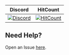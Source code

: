 | Discord | HitCount |
| :---: | :---: |
 [![Discord](https://camo.githubusercontent.com/455152269a0ed38255ed15e375084d4dd08e0c98/68747470733a2f2f696d672e736869656c64732e696f2f62616467652f636861742d6f6e253230646973636f72642d3732383944412e737667)](https://discord.gg/xEm5pcM) | [![HitCount](http://hits.dwyl.io/xXNiceAssasinl0/Server-Maker.svg)](http://hits.dwyl.io/xXNiceAssasinl0/Server-Maker)
 

 ## Need Help?
  Open an Issue [here](https://github.com/xXNiceAssasinl0/Server-Maker/issues/new).
